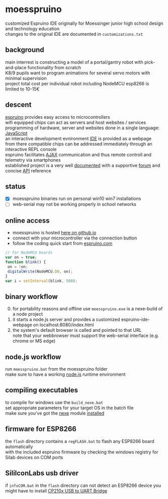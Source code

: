 # moesspruino
customized Espruino IDE originally for Moessinger junior high school design and technology education  
changes to the original IDE are documented in `customizations.txt`

background
----------
main interrest is constructing a model of a portal/gantry robot with pick-and-place functionality from scratch  
K8/9 pupils want to program animations for several servo motors with minimal supervision  
project total cost per individual robot including NodeMCU esp8266 is limited to 10-15€

descent
-------
[espruino](https://github.com/espruino) provides easy access to microcontrollers  
wifi equipped chips can act as servers and host websites / services  
programming of hardware, server and websites done in a single language: [JavaScript](https://en.wikipedia.org/wiki/JavaScript)  
an interactive development evnironment [IDE](https://www.espruino.com/ide/) is provided as a webpage  
from there compatible chips can be addressed immediately through an interactive REPL console  
espruino facilitates [AJAX](https://en.wikipedia.org/wiki/Ajax_(programming)) communication and thus remote controll and telemetry via smartphones  
established project is a very well [documented](https://www.espruino.com/)  with a supportive [forum](https://forum.espruino.com/) and concise [API](https://www.espruino.com/Reference#software) reference

status
------
- [x] moesspruino binaries run on personal win10 win7 installations
- [ ] web-serial may not be working properly in school networks

online access
-------------
- moesspruino is hosted [here on github.io](https://beweonline.github.io/moesspruino/webIDE/index.html)
- connect with your microcontroller via the connection button
- follow the coding quick start from [espruino.com](http://www.espruino.com/Quick+Start+Code)  
```javascript
// for NodeMCU boards
var on = true;
function blink() {
 on = !on;
 digitalWrite(NodeMCU.D0, on);
}
var i = setInterval(blink, 500);
```

binary workflow
---------------
0. for portability reasons and offline use `moesspruino.exe` is a nexe-build of a node project
1. it starts a node.js server and provides a customized espruino-ide-webpage on localhost:8080/index.html
2. the system's default browser is called and pointed to that URL  
   note that your webbrowser must support the web-serial interface (e.g. chrome or MS edge)

node.js workflow
----------------
run `moesspruino.bat` from the moesspruino folder  
make sure to have a working [node.js](https://nodejs.org/en/) runtime environment

compiling executables
---------------------
to compile for windows use the `build_nexe.bat`  
set appropriate parameters for your target OS in the batch file  
make sure you've got the [nexe](https://github.com/nexe/nexe) module [installed](https://www.npmjs.com/package/nexe)

firmware for ESP8266
--------------------
the `flash` directory contains a `regFLASH.bat` to flash any ESP8266 board automatically  
with the included espruino firmware by checking the windows registry for Silab devices on COM ports

SililconLabs usb driver
-----------------------
if `infoCOM.bat` in the `flash` directory can not detect an ESP8266 device you might have to install [CP210x USB to UART Bridge](https://www.silabs.com/developers/usb-to-uart-bridge-vcp-drivers?tab=downloads)
